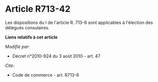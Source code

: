 # Article R713-42

Les dispositions du I de l'article R. 713-6 sont applicables à l'élection des délégués consulaires.

**Liens relatifs à cet article**

_Modifié par_:

  - Décret n°2010-924 du 3 août 2010 - art. 47

_Cite_:

  - Code de commerce - art. R713-6
